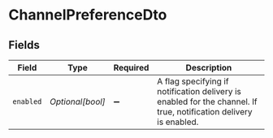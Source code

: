 # ChannelPreferenceDto


## Fields

| Field                                                                                                             | Type                                                                                                              | Required                                                                                                          | Description                                                                                                       |
| ----------------------------------------------------------------------------------------------------------------- | ----------------------------------------------------------------------------------------------------------------- | ----------------------------------------------------------------------------------------------------------------- | ----------------------------------------------------------------------------------------------------------------- |
| `enabled`                                                                                                         | *Optional[bool]*                                                                                                  | :heavy_minus_sign:                                                                                                | A flag specifying if notification delivery is enabled for the channel. If true, notification delivery is enabled. |